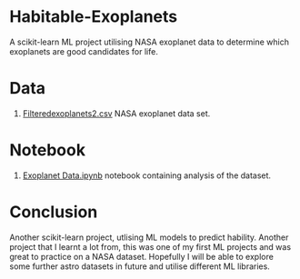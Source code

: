 # Habitable-Exoplanets
A scikit-learn ML project utilising NASA exoplanet data to determine which exoplanets are good candidates for life.

# Data

1. [Filteredexoplanets2.csv](Filteredexoplanets2.csv) NASA exoplanet data set.

# Notebook

1. [Exoplanet Data.ipynb](Exoplanet-Data.ipynb) notebook containing analysis of the dataset.

# Conclusion

Another scikit-learn project, utlising ML models to predict hability. Another project that I learnt a lot from, this was one of my first ML projects and was great to practice on a NASA dataset. Hopefully I will be able to explore some further astro datasets in future and utilise different ML libraries.
